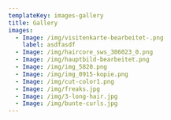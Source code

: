 ```yaml
---
templateKey: images-gallery
title: Gallery
images:
  - Image: /img/visitenkarte-bearbeitet-.png
    label: asdfasdf
  - Image: /img/haircore_sws_386023_0.png
  - Image: /img/hauptbild-bearbeitet.png
  - Image: /img/img_5820.png
  - Image: /img/img_0915-kopie.png
  - Image: /img/cut-color1.png
  - Image: /img/freaks.jpg
  - Image: /img/3-long-hair.jpg
  - Image: /img/bunte-curls.jpg
---
```



